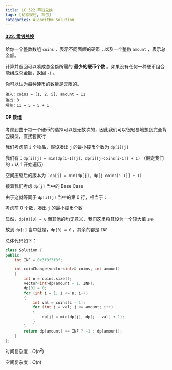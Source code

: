 ```yaml
---
title: LC 322.零钱兑换
tags: [动态规划, 背包]
categories: Algorithm Solution
---
```


#### [322. 零钱兑换](https://leetcode.cn/problems/coin-change/)

给你一个整数数组 `coins` ，表示不同面额的硬币；以及一个整数 `amount` ，表示总金额。

计算并返回可以凑成总金额所需的 **最少的硬币个数** 。如果没有任何一种硬币组合能组成总金额，返回 `-1` 。

你可以认为每种硬币的数量是无限的。

```
输入：coins = [1, 2, 5], amount = 11
输出：3 
解释：11 = 5 + 5 + 1
```



#### DP 数组

考虑到由于每一个硬币的选择可以是无数次的，因此我们可以很轻易地想到完全背包模型，直接套就行

我们考虑前 `i` 个物品，假设凑出 `j` 的最小硬币个数为 `dp[i][j]` 

我们有：`dp[i][j] = min(dp[i-1][j], dp[i][j-coins[i-1]] + 1)` （假定我们的 `i` 从 1 开始遍历）

空间压缩后的版本为：`dp[j] = min(dp[j], dp[j-coins[i-1]] + 1)`

接着我们考虑 `dp[j]` 当中的 Base Case

由于这就等同于 `dp[i][j]` 当中的第 0 行，相当于：

考虑前 0 个数，凑出 `j` 的最小硬币个数

显然，`dp[0][0] = 0` 而其他的均无意义，我们这里将其设为一个较大值 `INF`

放到 `dp[j]` 当中就是，`dp[0] = 0` ，其余的都是 `INF`

总体代码如下：

```cpp
class Solution {
public:
	int INF = 0x3f3f3f3f;

	int coinChange(vector<int>& coins, int amount)
	{
		int n = coins.size();
		vector<int>dp(amount + 1, INF);
		dp[0] = 0;
		for (int i = 1; i <= n; i++)
		{
			int val = coins[i - 1];
			for (int j = val; j <= amount; j++)
			{
				dp[j] = min(dp[j], dp[j - val] + 1);
			}
		}
		return dp[amount] == INF ? -1 : dp[amount];
	}
};
```

时间复杂度：$O(n^2)$ 

空间复杂度：$O(n)$ 